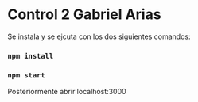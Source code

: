 # Control 2 Gabriel Arias

Se instala y se ejcuta con los dos siguientes comandos:

### `npm install`
### `npm start`

 Posteriormente abrir localhost:3000
